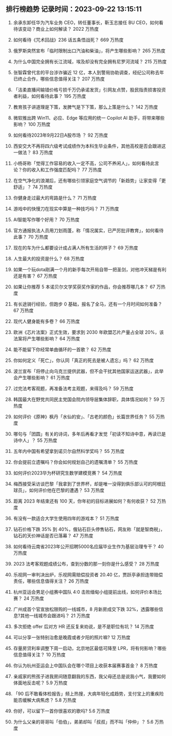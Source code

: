 
## 排行榜趋势 记录时间：2023-09-22 13:15:11
  
  1. 余承东卸任华为汽车业务 CEO，转任董事长，靳玉志接任 BU CEO，如何看待该变动？商业上如何解读？ 2022 万热度
    
  2. 如何看待《咒术回战》236 话五条悟战死？ 669 万热度
    
  3. 俄罗斯突然宣布「临时限制出口汽油和柴油」，将产生哪些影响？ 265 万热度
    
  4. 为什么中国完全拥有长江流域，埃及却没有完全拥有尼罗河流域？ 215 万热度
    
  5. 张智霖曾代言的平台涉诈骗近 12 亿，本人到警局协助调查，经纪公司称去年已终止合作，哪些信息值得关注？ 207 万热度
    
  6. 「洁柔直播间输错价格亏损千万仍承诺发货」引网友点赞，股民指责损害投资者利益，如何看待此事？ 195 万热度
    
  7. 教育孩子讲道理是下策，发脾气是下下策，那么上策是什么？ 142 万热度
    
  8. 微软推出跨 Win11、必应、Edge 等应用的统一 Copilot AI 助手，将带来哪些影响？ 100 万热度
    
  9. 如何看待2023年9月22日A股市场 ？ 92 万热度
    
  10. 西安交大不再将四六级考试成绩作为本科生毕业条件，其他高校是否会跟进这一做法？ 83 万热度
    
  11. 小杨哥称「觉得工作容易的收入一定不高，公司不养闲人」，如何看待此言论？你的收入和工作强度匹配吗？ 77 万热度
    
  12. 在空气净化的浪潮后，还有哪些引领家庭空气调节的「新趋势」让家变得「更舒适」？ 74 万热度
    
  13. 你健身走过最大的弯路是什么？ 71 万热度
    
  14. 游戏中的快慢刀在现实中算是一种技巧吗？ 71 万热度
    
  15. AI智能写作哪个好用？ 70 万热度
    
  16. 官方通报执法人员用刀划雨蓬，称「情况属实，已严厉批评教育」，如何看待此事？ 70 万热度
    
  17. 现在的车为什么都要设计成占满人所有生活的样子？ 69 万热度
    
  18. 人生最大的投资是什么？ 68 万热度
    
  19. 如果一个玩dota刚满一个月的新手每次开局自带一把圣剑，对他冲天梯是有利还是有害？ 67 万热度
    
  20. 如果让你推荐 5 本诺贝尔文学奖获奖作家的作品，你会推荐哪几本？ 67 万热度
    
  21. 有长途骑行经验，但跑步 0 基础，报名了全马，还有一个月时间如何准备？ 67 万热度
    
  22. 现代人健身能有多卷？ 66 万热度
    
  23. 欧洲《芯片法案》正式生效，要求到 2030 年欧盟芯片产量占全球 20%，该法案将产生哪些影响？ 64 万热度
    
  24. 能不能留下你经常单曲循环的一首歌？ 62 万热度
    
  25. 你如何定义「死亡」，你认同「真正的死去是被人遗忘」吗？ 62 万热度
    
  26. 波兰宣布「将停止向乌克兰提供武器，但不会干扰其他国家运送武器」，此举会产生哪些影响？ 61 万热度
    
  27. 过完法考客观题，再准备法考主观题，来得及吗？ 59 万热度
    
  28. 韩国最大在野党共同民主党国会院内领导层集体辞职，具体情况如何？ 59 万热度
    
  29. 如何评价《原神》枫丹「水仙的安」、「古老的颜色」长篇世界任务？ 55 万热度
    
  30. 哪句与「团圆」有关的诗词，多年后再看才发觉「初读不知诗中意，再读已是诗中人」？ 55 万热度
    
  31. 五年内中国有希望拿到诺贝尔自然科学奖吗？ 55 万热度
    
  32. 你会提前立遗嘱吗？你会如何规划自己的遗嘱清单？ 55 万热度
    
  33. 如何评价2023华为杯研究生数学建模竞赛？ 54 万热度
    
  34. 梅西接受采访谈巴黎「我拿到了世界杯，却是唯一没得到俱乐部认可的阿根廷球员」，如何评价他在巴黎的遭遇？ 53 万热度
    
  35. 距离 2023 年结束还有 100 天，你年初的目标进展如何？有何收获？ 52 万热度
    
  36. 有没有一款适合大学生使用四年的游戏本？ 51 万热度
    
  37. 钻石价格下跌 35% 到 40%，俄钻石巨头停售钻石，网友称「就是智商税」，钻石的天价神话是否已落幕？ 47 万热度
    
  38. 如何看待云南省2023年公开招聘5000名应届毕业生作为基层治理专干？ 40 万热度
    
  39. 2023 法考客观题成绩公布，查到分数的那一刻你是什么感受？ 28 万热度
    
  40. 乐视网一审判决出炉，乐视网需赔偿投资者 20.40 亿，贾跃亭承担连带赔偿责任，哪些信息值得关注？ 26 万热度
    
  41. 杭州亚运会男足小组赛中国队 4:0 击败缅甸小组提前出线，如何评价本场比赛？ 24 万热度
    
  42. 广州成首个官宣放松限购的一线城市，8 月新房成交下跌 32%，透露哪些信息?其他一线城市会跟进吗？ 21 万热度
    
  43. 多次拒绝 offer 后对方 HR 还反复来劝说，是不是职位有坑？ 14 万热度
    
  44. 可以分享一张特别治愈是晚霞或者夕阳的照片嘛? 12 万热度
    
  45. 存量房贷利率调整下周一启动，北京地区最低可降至 LPR，将有何影响？哪些信息值得关注？ 10 万热度
    
  46. 你认为杭州亚运会上中国队会在哪个项目上收获本届赛事首金？ 8 万热度
    
  47. 亲戚家的熊孩子进我房间随意翻我的东西，我父母还总是说我小气，我要如何体面地反击呢？ 5.9 万热度
    
  48. 「90 后不敢看体检报告」频上热搜，大病年轻化成趋势，支付宝上的重疾险能否缓解大病焦虑？ 5.8 万热度
    
  49. 你好，可以留下一首你很喜欢的歌吗? 5.6 万热度
    
  50. 为什么父亲的哥哥叫「伯伯」，弟弟却叫「叔叔」而不叫「仲仲」？ 5.6 万热度
    